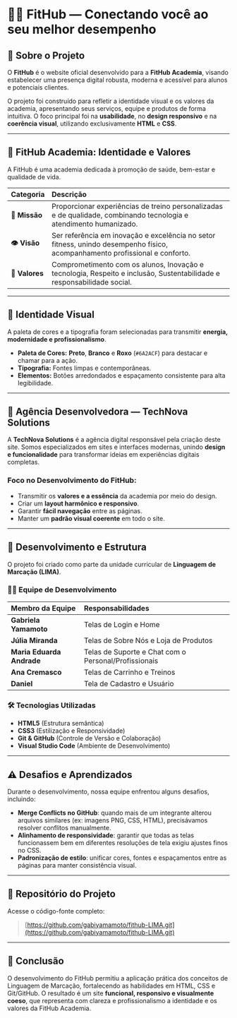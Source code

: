 # 🏋️‍♀️ FitHub — Conectando você ao seu melhor desempenho

## 📘 Sobre o Projeto

O **FitHub** é o website oficial desenvolvido para a **FitHub Academia**, visando estabelecer uma presença digital robusta, moderna e acessível para alunos e potenciais clientes.

O projeto foi construído para refletir a identidade visual e os valores da academia, apresentando seus serviços, equipe e produtos de forma intuitiva. O foco principal foi na **usabilidade**, no **design responsivo** e na **coerência visual**, utilizando exclusivamente **HTML** e **CSS**.

---

## 🏢 FitHub Academia: Identidade e Valores

A FitHub é uma academia dedicada à promoção de saúde, bem-estar e qualidade de vida.

| Categoria | Descrição |
| :--- | :--- |
| **💬 Missão** | Proporcionar experiências de treino personalizadas e de qualidade, combinando tecnologia e atendimento humanizado. |
| **👁️ Visão** | Ser referência em inovação e excelência no setor fitness, unindo desempenho físico, acompanhamento profissional e conforto. |
| **💎 Valores** | Comprometimento com os alunos, Inovação e tecnologia, Respeito e inclusão, Sustentabilidade e responsabilidade social. |

---

## 🎨 Identidade Visual

A paleta de cores e a tipografia foram selecionadas para transmitir **energia, modernidade e profissionalismo**.

* **Paleta de Cores:** **Preto**, **Branco** e **Roxo** (`#6A2ACF`) para destacar e chamar para a ação.
* **Tipografia:** Fontes limpas e contemporâneas.
* **Elementos:** Botões arredondados e espaçamento consistente para alta legibilidade.

---

## 💼 Agência Desenvolvedora — TechNova Solutions

A **TechNova Solutions** é a agência digital responsável pela criação deste site. Somos especializados em sites e interfaces modernas, unindo **design e funcionalidade** para transformar ideias em experiências digitais completas.

### Foco no Desenvolvimento do FitHub:

* Transmitir os **valores e a essência** da academia por meio do design.
* Criar um **layout harmônico e responsivo**.
* Garantir **fácil navegação** entre as páginas.
* Manter um **padrão visual coerente** em todo o site.

---

## 🧩 Desenvolvimento e Estrutura

O projeto foi criado como parte da unidade curricular de **Linguagem de Marcação (LIMA)**.

### 👩‍💻 Equipe de Desenvolvimento

| Membro da Equipe | Responsabilidades |
| :--- | :--- |
| **Gabriela Yamamoto** | Telas de Login e Home |
| **Júlia Miranda** | Telas de Sobre Nós e Loja de Produtos |
| **Maria Eduarda Andrade** | Telas de Suporte e Chat com o Personal/Profissionais |
| **Ana Cremasco** | Telas de Carrinho e Treinos |
| **Daniel** | Tela de Cadastro e Usuário |

### 🛠️ Tecnologias Utilizadas

* **HTML5** (Estrutura semântica)
* **CSS3** (Estilização e Responsividade)
* **Git & GitHub** (Controle de Versão e Colaboração)
* **Visual Studio Code** (Ambiente de Desenvolvimento)

---

## ⚠️ Desafios e Aprendizados

Durante o desenvolvimento, nossa equipe enfrentou alguns desafios, incluindo:

* **Merge Conflicts no GitHub**: quando mais de um integrante alterou arquivos similares (ex: imagens PNG, CSS, HTML), precisávamos resolver conflitos manualmente.
* **Alinhamento de responsividade**: garantir que todas as telas funcionassem bem em diferentes resoluções de tela exigiu ajustes finos no CSS.
* **Padronização de estilo**: unificar cores, fontes e espaçamentos entre as páginas para manter consistência visual.

---

## 🔗 Repositório do Projeto

Acesse o código-fonte completo:

> [https://github.com/gabiyamamoto/fithub-LIMA.git](https://github.com/gabiyamamoto/fithub-LIMA.git)

---

## 🎯 Conclusão

O desenvolvimento do FitHub permitiu a aplicação prática dos conceitos de Linguagem de Marcação, fortalecendo as habilidades em HTML, CSS e Git/GitHub. O resultado é um site **funcional, responsivo e visualmente coeso**, que representa com clareza e profissionalismo a identidade e os valores da FitHub Academia.
